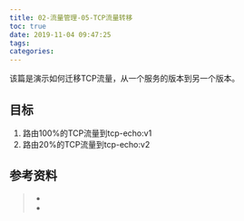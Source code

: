 ```yaml
---
title: 02-流量管理-05-TCP流量转移
toc: true
date: 2019-11-04 09:47:25
tags:
categories:
---
```








该篇是演示如何迁移TCP流量，从一个服务的版本到另一个版本。



## 目标

1. 路由100%的TCP流量到tcp-echo:v1
2. 路由20%的TCP流量到tcp-echo:v2





## 参考资料
> - []()
> - []()
